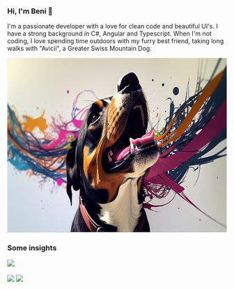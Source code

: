 ### Hi, I'm Beni 👋

I'm a passionate developer with a love for clean code and beautiful UI's. I have a strong background in C#, Angular and Typescript.
When I'm not coding, I love spending time outdoors with my furry best friend, taking long walks with "Avicii", a Greater Swiss Mountain Dog.


<img src="dog.webp" alt="my dog, avicii" height="400" />  



### Some insights
![](https://komarev.com/ghpvc/?username=bschaeublin)  


<span>
  <img align="center" src="https://github-readme-stats.vercel.app/api?username=bschaeublin&count_private=true&show_icons=true&theme=github_dark&hide=stars" />
</span>
<span>
  <img align="center" src="https://github-readme-stats.vercel.app/api/top-langs?username=bschaeublin&layout=compact&theme=github_dark&langs_count=8" />
</span>
   
